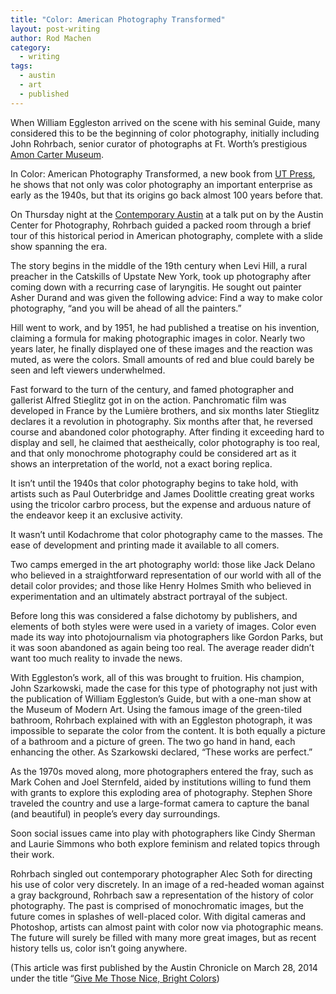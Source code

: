 ```yaml
---
title: "Color: American Photography Transformed"
layout: post-writing
author: Rod Machen
category:
  - writing
tags:
  - austin
  - art
  - published
---
```


<p dir="ltr">
  When William Eggleston arrived on the scene with his seminal Guide, many considered this to be the beginning of color photography, initially including John Rohrbach, senior curator of photographs at Ft. Worth&#8217;s prestigious <a href="http://www.cartermuseum.org/exhibitions/color-american-photography-transformed" target="_blank">Amon Carter Museum</a>.
</p>

<p dir="ltr">
  In Color: American Photography Transformed, a new book from <a href="http://utpress.utexas.edu/index.php/books/amocol" target="_blank">UT Press</a>, he shows that not only was color photography an important enterprise as early as the 1940s, but that its origins go back almost 100 years before that.
</p>

<p dir="ltr">
  On Thursday night at the <a href="http://www.thecontemporaryaustin.org/event/book-talk-color-american-photography-transformed/" target="_blank">Contemporary Austin</a> at a talk put on by the Austin Center for Photography, Rohrbach guided a packed room through a brief tour of this historical period in American photography, complete with a slide show spanning the era.<!--more-->
</p>

<p dir="ltr">
  <!-- <img class="alignleft size-large wp-image-578" alt="Amarillo drive in Stephen Shore" src="http://words.rodmachen.com/wp-content/uploads/2014/03/Amarillo-drive-in-Stephen-Shore-679x540.jpg" width="679" height="540" /> -->The story begins in the middle of the 19th century when Levi Hill, a rural preacher in the Catskills of Upstate New York, took up photography after coming down with a recurring case of laryngitis. He sought out painter Asher Durand and was given the following advice: Find a way to make color photography, &#8220;and you will be ahead of all the painters.”
</p>

<p dir="ltr">
  Hill went to work, and by 1951, he had published a treatise on his invention, claiming a formula for making photographic images in color. Nearly two years later, he finally displayed one of these images and the reaction was muted, as were the colors. Small amounts of red and blue could barely be seen and left viewers underwhelmed.
</p>

<p dir="ltr">
  Fast forward to the turn of the century, and famed photographer and gallerist Alfred Stieglitz got in on the action. Panchromatic film was developed in France by the Lumière brothers, and six months later Stieglitz declares it a revolution in photography. Six months after that, he reversed course and abandoned color photography. After finding it exceeding hard to display and sell, he claimed that aestheically, color photography is too real, and that only monochrome photography could be considered art as it shows an interpretation of the world, not a exact boring replica.
</p>

<p dir="ltr">
  It isn&#8217;t until the 1940s that color photography begins to take hold, with artists such as Paul Outerbridge and James Doolittle creating great works using the tricolor carbro process, but the expense and arduous nature of the endeavor keep it an exclusive activity.
</p>

<p dir="ltr">
  It wasn&#8217;t until Kodachrome that color photography came to the masses. The ease of development and printing made it available to all comers.
</p>

<p dir="ltr">
  Two camps emerged in the art photography world: those like Jack Delano who believed in a straightforward representation of our world with all of the detail color provides; and those like Henry Holmes Smith who believed in experimentation and an ultimately abstract portrayal of the subject.
</p>

<p dir="ltr">
  Before long this was considered a false dichotomy by publishers, and elements of both styles were were used in a variety of images. Color even made its way into photojournalism via photographers like Gordon Parks, but it was soon abandoned as again being too real. The average reader didn&#8217;t want too much reality to invade the news.
</p>

<p dir="ltr">
  With Eggleston&#8217;s work, all of this was brought to fruition. His champion, John Szarkowski, made the case for this type of photography not just with the publication of William Eggleston&#8217;s Guide, but with a one-man show at the Museum of Modern Art. Using the famous image of the green-tiled bathroom, Rohrbach explained with with an Eggleston photograph, it was impossible to separate the color from the content. It is both equally a picture of a bathroom and a picture of green. The two go hand in hand, each enhancing the other. As Szarkowski declared, &#8220;These works are perfect.&#8221;
</p>

<p dir="ltr">
  As the 1970s moved along, more photographers entered the fray, such as Mark Cohen and Joel Sternfeld, aided by institutions willing to fund them with grants to explore this exploding area of photography. Stephen Shore traveled the country and use a large-format camera to capture the banal (and beautiful) in people&#8217;s every day surroundings.
</p>

<p dir="ltr">
  Soon social issues came into play with photographers like Cindy Sherman and Laurie Simmons who both explore feminism and related topics through their work.
</p>

<p dir="ltr">
  Rohrbach singled out contemporary photographer Alec Soth for directing his use of color very discretely. In an image of a red-headed woman against a gray background, Rohrbach saw a representation of the history of color photography. The past is comprised of monochromatic images, but the future comes in splashes of well-placed color. With digital cameras and Photoshop, artists can almost paint with color now via photographic means. The future will surely be filled with many more great images, but as recent history tells us, color isn&#8217;t going anywhere.
</p>

<!-- <p dir="ltr">
  <em>Photo credit: Stephen Shore, West 9th Avenue, Amarillo, Texas, October 2, 1974, Courtesy of the artist and 303 Gallery, New York.</em>
</p> -->

(This article was first published by the Austin Chronicle on March 28, 2014 under the title &#8220;<a href="http://www.austinchronicle.com/daily/arts/2014-03-28/give-me-those-nice-bright-colors/" target="_blank">Give Me Those Nice, Bright Colors</a>)